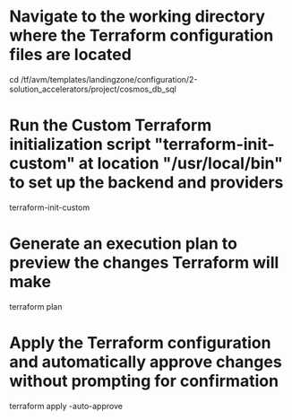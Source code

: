 # Navigate to the working directory where the Terraform configuration files are located
cd /tf/avm/templates/landingzone/configuration/2-solution_accelerators/project/cosmos_db_sql

# Run the Custom Terraform initialization script "terraform-init-custom" at location "/usr/local/bin" to set up the backend and providers
terraform-init-custom

# Generate an execution plan to preview the changes Terraform will make
terraform plan

# Apply the Terraform configuration and automatically approve changes without prompting for confirmation
terraform apply -auto-approve